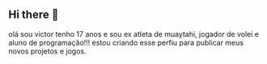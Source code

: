 ## Hi there 👋
olá sou victor tenho 17 anos e sou ex atleta de muaytahi, jogador de volei e aluno de programação!!! 
estou criando esse perfiu para publicar meus novos projetos e jogos.

<!--
**decalander/decalander** is a ✨ _special_ ✨ repository because its `README.md` (this file) appears on your GitHub profile.

Here are some ideas to get you started:

- 🔭 I’m currently working on ...
- 🌱 I’m currently learning ...
- 👯 I’m looking to collaborate on ...
- 🤔 I’m looking for help with ...
- 💬 Ask me about ...
- 📫 How to reach me: ...
- 😄 Pronouns: ...
- ⚡ Fun fact: ...
-->
